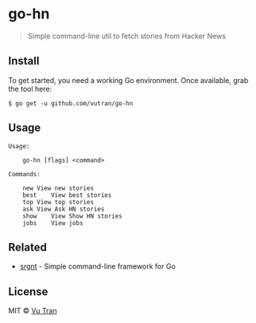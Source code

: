 # go-hn

> Simple command-line util to fetch stories from Hacker News

## Install

To get started, you need a working Go environment. Once available, grab the tool here:

```
$ go get -u github.com/vutran/go-hn
```

## Usage

```
Usage:

	go-hn [flags] <command>

Commands:

	new	View new stories
	best	View best stories
	top	View top stories
	ask	View Ask HN stories
	show	View Show HN stories
	jobs	View jobs
```

## Related

- [srgnt](https://github.com/vutran/srgnt) - Simple command-line framework for Go

## License

MIT © [Vu Tran](https://github.com/vutran)
